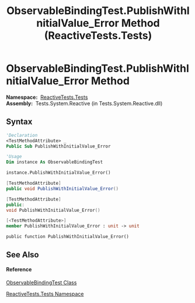 ﻿---
title: ObservableBindingTest.PublishWithInitialValue_Error Method  (ReactiveTests.Tests)
TOCTitle: PublishWithInitialValue_Error Method
ms:assetid: M:ReactiveTests.Tests.ObservableBindingTest.PublishWithInitialValue_Error
ms:mtpsurl: https://msdn.microsoft.com/en-us/library/reactivetests.tests.observablebindingtest.publishwithinitialvalue_error(v=VS.103)
ms:contentKeyID: 36620560
ms.date: 06/28/2011
mtps_version: v=VS.103
f1_keywords:
- ReactiveTests.Tests.ObservableBindingTest.PublishWithInitialValue_Error
dev_langs:
- CSharp
- JScript
- VB
- FSharp
- c++
---

# ObservableBindingTest.PublishWithInitialValue\_Error Method

**Namespace:**  [ReactiveTests.Tests](hh289046\(v=vs.103\).md)  
**Assembly:**  Tests.System.Reactive (in Tests.System.Reactive.dll)

## Syntax

``` vb
'Declaration
<TestMethodAttribute> _
Public Sub PublishWithInitialValue_Error
```

``` vb
'Usage
Dim instance As ObservableBindingTest

instance.PublishWithInitialValue_Error()
```

``` csharp
[TestMethodAttribute]
public void PublishWithInitialValue_Error()
```

``` c++
[TestMethodAttribute]
public:
void PublishWithInitialValue_Error()
```

``` fsharp
[<TestMethodAttribute>]
member PublishWithInitialValue_Error : unit -> unit 
```

``` jscript
public function PublishWithInitialValue_Error()
```

## See Also

#### Reference

[ObservableBindingTest Class](hh303616\(v=vs.103\).md)

[ReactiveTests.Tests Namespace](hh289046\(v=vs.103\).md)

